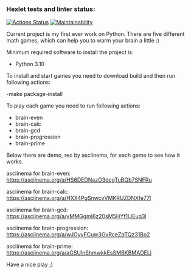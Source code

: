 ### Hexlet tests and linter status:
[![Actions Status](https://github.com/GunGalla/python-project-lvl1/workflows/hexlet-check/badge.svg)](https://github.com/GunGalla/python-project-lvl1/actions)
[![Maintainability](https://api.codeclimate.com/v1/badges/d14eed41c53f074312fe/maintainability)](https://codeclimate.com/github/GunGalla/python-project-lvl1/maintainability)

Current project is my first ever work on Python.
There are five different math games, which can help you to warm your brain a little :)

Minimum required software to install the project is:

- Python 3.10

To install and start games you need to download build and then run following actions:

-make package-install

To play each game you need to run following actions:

- brain-even
- brain-calc
- brain-gcd
- brain-progression
- brain-prime

Below there are demo, rec by asciinema, for each game to see how it works.

asciinema for brain-even:
https://asciinema.org/a/HS6DEDNazO3dcgTuBQb7SNFRu

asciinema for brain-calc:
https://asciinema.org/a/HXX4PgSnwcvVMKRUZDNXfe77l

asciinema for brain-gcd:
https://asciinema.org/a/yMMGgmI6z20sM5HYf1lJEuq3l

asciinema for brain-progression:
https://asciinema.org/a/wJOyyFCuw3GvRceZqTQz31Bo2

asciinema for brain-prime:
https://asciinema.org/a/aGSUInShmwkkEsSMBKBMADELi

Have a nice play ;)
